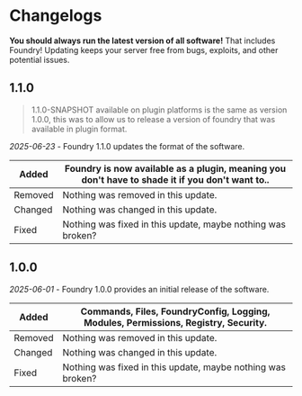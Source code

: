 # Changelogs

<warning>
    <strong>You should always run the latest version of all software!</strong>
    That includes Foundry! Updating keeps your server free from bugs, exploits, and other potential issues.
</warning>

## 1.1.0
> 1.1.0-SNAPSHOT available on plugin platforms is the same as version 1.0.0, this was to allow us to release a version
> of foundry that was available in plugin format.

_2025-06-23_ - Foundry 1.1.0 updates the format of the software.

| Added   | Foundry is now available as a plugin, meaning you don't have to shade it if you don't want to.. |
|---------|-------------------------------------------------------------------------------------------------|
| Removed | Nothing was removed in this update.                                                             |
| Changed | Nothing was changed in this update.                                                             |
| Fixed   | Nothing was fixed in this update, maybe nothing was broken?                                     |

## 1.0.0
_2025-06-01_ - Foundry 1.0.0 provides an initial release of the software.

| Added   | Commands, Files, FoundryConfig, Logging, Modules, Permissions, Registry, Security. |
|---------|------------------------------------------------------------------------------------|
| Removed | Nothing was removed in this update.                                                |
| Changed | Nothing was changed in this update.                                                |
| Fixed   | Nothing was fixed in this update, maybe nothing was broken?                        |
